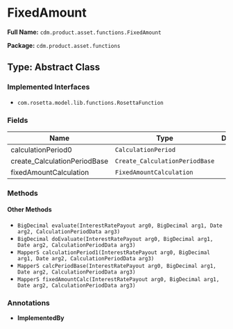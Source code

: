 # FixedAmount

**Full Name:** `cdm.product.asset.functions.FixedAmount`

**Package:** `cdm.product.asset.functions`

## Type: Abstract Class

### Implemented Interfaces

- `com.rosetta.model.lib.functions.RosettaFunction`

### Fields

| Name | Type | Description |
|------|------|-------------|
| calculationPeriod0 | `CalculationPeriod` |  |
| create_CalculationPeriodBase | `Create_CalculationPeriodBase` |  |
| fixedAmountCalculation | `FixedAmountCalculation` |  |

### Methods

#### Other Methods

- `BigDecimal evaluate(InterestRatePayout arg0, BigDecimal arg1, Date arg2, CalculationPeriodData arg3)`
- `BigDecimal doEvaluate(InterestRatePayout arg0, BigDecimal arg1, Date arg2, CalculationPeriodData arg3)`
- `MapperS calculationPeriod1(InterestRatePayout arg0, BigDecimal arg1, Date arg2, CalculationPeriodData arg3)`
- `MapperS calcPeriodBase(InterestRatePayout arg0, BigDecimal arg1, Date arg2, CalculationPeriodData arg3)`
- `MapperS fixedAmountCalc(InterestRatePayout arg0, BigDecimal arg1, Date arg2, CalculationPeriodData arg3)`

### Annotations

- **ImplementedBy**

